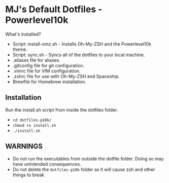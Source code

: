 # MJ's Default Dotfiles - Powerlevel10k
What's installed?
* Script: install-omz.sh - Installs Oh-My-ZSH and the Powerlevel10k theme.
* Script: sync.sh - Syncs all of the dotfiles to your local machine.
* .aliases file for aliases.
* .gitconfig file for git configuration.
* .vimrc file for VIM configuration.
* .zshrc file for use with Oh-My-ZSH and Spaceship.
* Brewfile for Homebrew installation.

## Installation
Run the install.sh script from inside the dotfiles folder. 

- `cd dotfiles-p10k/`
- `chmod +x install.sh`
- `./install.sh`

## WARNINGS
- Do not run the executables from outside the dotfile folder. Doing so may have unintended consequences.
- Do not delete the `dotfiles-p10k` folder as it will cause zsh and other things to break